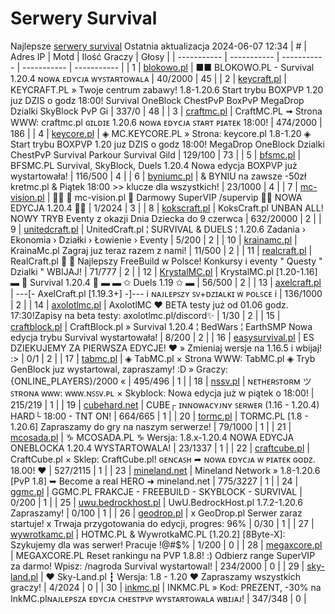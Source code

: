 
# Serwery Survival
Najlepsze [serwery survival](https://mcserwery.pl/serwery/minecraft/tryb/Survival)
Ostatnia aktualizacja 2024-06-07 12:34
| # | Adres IP | Motd | Ilość Graczy | Głosy |
| ----------- | ----------- | ----------- | ----------- | ----------- |
| 1 | 	[blokowo.pl](https://mcserwery.pl/serwery/minecraft/98/) | ■■ BLOKOWO.PL - Survival 1.20.4 ɴᴏᴡᴀ ᴇᴅʏᴄᴊᴀ ᴡʏꜱᴛᴀʀᴛᴏᴡᴀʟᴀ | 40/2000 | 45 |
| 2 | 	[keycraft.pl](https://mcserwery.pl/serwery/minecraft/255/) | KEYCRAFT.PL » Twoje centrum zabawy! 1.8-1.20.6 Start trybu BOXPVP 1.20 juz DZIS o godz 18:00! Survival OneBlock ChestPvP BoxPvP MegaDrop Dzialki SkyBlock PvP Gi | 337/0 | 48 |
| 3 | 	[craftmc.pl](https://mcserwery.pl/serwery/minecraft/87/) | CraftMC.PL ➟ Strona WWW: craftmc.pl ɢɪʟᴅɪᴇ 1.20.6 ɴᴏᴡᴀ ᴇᴅʏᴄᴊᴀ ꜱᴛᴀʀᴛ ᴘɪᴀᴛᴇᴋ 18:00! | 474/2000 | 186 |
| 4 | 	[keycore.pl](https://mcserwery.pl/serwery/minecraft/252/) | ◈ MC.KEYCORE.PL » Strona: keycore.pl 1.8-1.20 ◈ Start trybu BOXPVP 1.20 juz DZIS o godz 18:00! MegaDrop OneBlock Dzialki ChestPvP Survival Parkour Survival Gild | 129/100 | 73 |
| 5 | 	[bfsmc.pl](https://mcserwery.pl/serwery/minecraft/2/) | BFSMC.PL  Survival, SkyBlock, Duels  1.20.4 Nowa edycja BOXPVP już wystartowała! | 116/500 | 4 |
| 6 | 	[byniumc.pl](https://mcserwery.pl/serwery/minecraft/157/) | & BYNIU na zawsze -50zł  kretmc.pl & Piątek 18:00 >> klucze dla wszystkich! | 23/1000 | 4 |
| 7 | 	[mc-vision.pl](https://mcserwery.pl/serwery/minecraft/211/) |   mc-vision.pl  Darmowy SuperVIP /supervip  NOWA EDYCJA 1.20.4  | 1/2024 | 3 |
| 8 | 	[kokscraft.pl](https://mcserwery.pl/serwery/minecraft/1/) | KoksCraft.pl  UNBAN ALL!  NOWY TRYB Eventy z okazji Dnia Dziecka do 9 czerwca | 632/20000 | 2 |
| 9 | 	[unitedcraft.pl](https://mcserwery.pl/serwery/minecraft/11/) | UnitedCraft.pl ¦ SURVIVAL & DUELS ¦ 1.20.6 Zadania › Ekonomia › Działki › Łowienie › Eventy | 5/200 | 2 |
| 10 | 	[krainamc.pl](https://mcserwery.pl/serwery/minecraft/39/) | KrainaMc.pl  Zagraj juz teraz razem z nami! | 11/500 | 2 |
| 11 | 	[realcraft.pl](https://mcserwery.pl/serwery/minecraft/63/) | RealCraft.pl   Najlepszy FreeBuild w Polsce! Konkursy i eventy " Questy " Dzialki " WBIJAJ! | 71/777 | 2 |
| 12 | 	[KrystalMC.pl](https://mcserwery.pl/serwery/minecraft/202/) | KrystalMC.pl [1.20-1.16] ▬ ⛏ Survival 1.20.4 ⛏ ▬ ▬ ✩ Duels 1.19 ✩ ▬ | 56/500 | 2 |
| 13 | 	[axelcraft.pl](https://mcserwery.pl/serwery/minecraft/223/) | ---[- AxelCraft.pl [1.19.3+] -]--- i ɴᴀᴊʟᴇᴘꜱᴢʏ ꜱᴠ+ᴅᴢɪᴀʟᴋɪ ᴡ ᴘᴏʟꜱᴄᴇ i | 136/1000 | 2 |
| 14 | 	[axolotlmc.pl](https://mcserwery.pl/serwery/minecraft/251/) | AxolotlMC ❤ BETA testy już od 01.06 godz. 17:30!Zapisy na beta testy: axolotlmc.pl/discord✨ | 1/30 | 2 |
| 15 | 	[craftblock.pl](https://mcserwery.pl/serwery/minecraft/280/) | CraftBlock.pl » Survival 1.20.4 ¦ BedWars ¦ EarthSMP Nowa edycja trybu Survival wystartowała! | 8/200 | 2 |
| 16 | 	[easysurvival.pl](https://mcserwery.pl/serwery/minecraft/736/) | ES  DZIEKUJEMY ZA PIERWSZA EDYCJE! ❤ » Zmieniaj wersje na 1.16.5 i wbijaj! :> | 0/1 | 2 |
| 17 | 	[tabmc.pl](https://mcserwery.pl/serwery/minecraft/3/) | ◈ TabMC.pl × Strona WWW: TabMC.pl  ◈ Tryb GenBlock juz wystartowal, zapraszamy! :D » Graczy: {ONLINE_PLAYERS}/2000 « | 495/496 | 1 |
| 18 | 	[nssv.pl](https://mcserwery.pl/serwery/minecraft/4/) | ɴᴇᴛʜᴇʀꜱᴛᴏʀᴍ ツ ꜱᴛʀᴏɴᴀ ᴡᴡᴡ: ᴡᴡᴡ.ɴꜱꜱᴠ.ᴘʟ × Skyblock: Nowa edycja już w piątek o 18:00! | 215/219 | 1 |
| 19 | 	[cubehard.net](https://mcserwery.pl/serwery/minecraft/10/) | CUBE┌ ɪɴɴᴏᴡᴀᴄʏᴊɴʏ ꜱᴇʀᴡᴇʀ (1.16 - 1.20.4) HARD└ 18:00 - TNT ON! | 664/665 | 1 |
| 20 | 	[tormc.pl](https://mcserwery.pl/serwery/minecraft/35/) | TORMC.PL [1.8 - 1.20.6] Zapraszamy do gry na naszym serwerze! | 79/1000 | 1 |
| 21 | 	[mcosada.pl](https://mcserwery.pl/serwery/minecraft/65/) | ♑ MCOSADA.PL ♑ Wersja: 1.8.x-1.20.4  NOWA EDYCJA ONEBLOCKA 1.20.4 WYSTARTOWALA! | 23/1337 | 1 |
| 22 | 	[craftcube.pl](https://mcserwery.pl/serwery/minecraft/196/) | CraftCube.pl × Sklep: CraftCube.pl!  ɢᴇɴᴄᴀꜱʜ ➦ ɴᴏᴡᴀ ᴇᴅʏᴄᴊᴀ ᴡ ᴘɪᴀᴛᴇᴋ ɢᴏᴅᴢ. 18.00! ♥ | 527/2115 | 1 |
| 23 | 	[mineland.net](https://mcserwery.pl/serwery/minecraft/497/) |  Mineland Network » 1.8-1.20.6 [PvP 1.8] ➥ Become a real HERO ➜ mineland.net | 775/3227 | 1 |
| 24 | 	[ggmc.pl](https://mcserwery.pl/serwery/minecraft/38/) | GGMC.PL  FRAKCJE - FREEBUILD - SKYBLOCK - SURVIVAL | 0/200 | 1 |
| 25 | 	[uwu.bedrockhost.pl](https://mcserwery.pl/serwery/minecraft/101/) | UwU.BedrockHost.pl  1.7.2-1.20.6 Zapraszamy! | 0/100 | 1 |
| 26 | 	[geodrop.pl](https://mcserwery.pl/serwery/minecraft/217/) | x GeoDrop.pl Serwer zaraz startuje! x Trwaja przygotowania do edycji, progres: 96% | 0/30 | 1 |
| 27 | 	[wywrotkamc.pl](https://mcserwery.pl/serwery/minecraft/6/) | HOTMC.PL & WywrotkaMC.PL [1.20.2] [8Byte-X]: Szykujemy dla was serwer! Pracuje !@#$% | 1/200 | 0 |
| 28 | 	[megaxcore.pl](https://mcserwery.pl/serwery/minecraft/7/) | MEGAXCORE.PL Reset rankingu na PVP 1.8.8! :) Odbierz range SuperVIP za darmo! Wpisz: /nagroda  Survival wystartowal! | 234/2000 | 0 |
| 29 | 	[sky-land.pl](https://mcserwery.pl/serwery/minecraft/8/) | ❤ Sky-Land.pl ┇ Wersja: 1.8 - 1.20  ❤ Zapraszamy wszystkich graczy! | 4/2024 | 0 |
| 30 | 	[inkmc.pl](https://mcserwery.pl/serwery/minecraft/15/) | INKMC.PL » Kod: PREZENT, -30% na InkMC.plɴᴀᴊʟᴇᴘsᴢᴀ ᴇᴅʏᴄᴊᴀ ᴄʜᴇsᴛᴘᴠᴘ ᴡʏsᴛᴀʀᴛᴏᴡᴀʟᴀ ᴡʙɪᴊᴀᴊ! | 347/348 | 0 |

